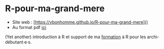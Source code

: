 # R-pour-ma-grand-mere

* Site web : [https://vbonhomme.github.io/R-pour-ma-grand-mere]()
* Au format pdf [ici](https://github.com/vbonhomme/R-pour-ma-grand-mere/blob/main/_book/R-pour-ma-grand-m%C3%A8re.pdf)

(Yet another) introduction à R et support de ma [formation](https://www.vincentbonhomme.fr) à R pour les archi-débutant·e·s.

